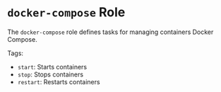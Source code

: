 # `docker-compose` Role

The `docker-compose` role defines tasks for managing containers Docker Compose.

Tags:

- `start`: Starts containers
- `stop`: Stops containers
- `restart`: Restarts containers
